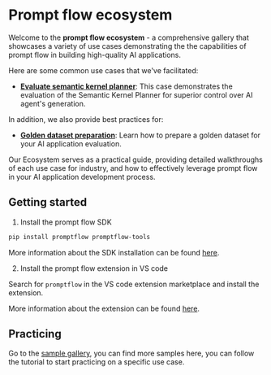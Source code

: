 # Prompt flow ecosystem

Welcome to the **prompt flow ecosystem** - a comprehensive gallery that showcases a variety of use cases demonstrating the the capabilities of prompt flow in building high-quality AI applications.

Here are some common use cases that we've facilitated:

* [**Evaluate semantic kernel planner**](./sample_gallery/evaluate_semantic_kernel_planner/Tutorial.md): This case demonstrates the evaluation of the Semantic Kernel Planner for superior control over AI agent's generation.

In addition, we also provide best practices for:

* [**Golden dataset preparation**](./sample_gallery/golden_dataset/copilot-golden-dataset-creation-guidance.md): Learn how to prepare a golden dataset for your AI application evaluation.

Our Ecosystem serves as a practical guide, providing detailed walkthroughs of each use case for industry, and how to effectively leverage prompt flow in your AI application development process.

## Getting started

1. Install the prompt flow SDK

```bash
pip install promptflow promptflow-tools
```

More information about the SDK installation can be found [here](https://github.com/microsoft/promptflow/tree/main#installation).

2. Install the prompt flow extension in VS code

Search for `promptflow` in the VS code extension marketplace and install the extension.

More information about the extension can be found [here](https://marketplace.visualstudio.com/items?itemName=prompt-flow.prompt-flow).

## Practicing
Go to the [sample gallery](./sample_gallery), you can find more samples here, you can follow the tutorial to start practicing on a specific use case.
